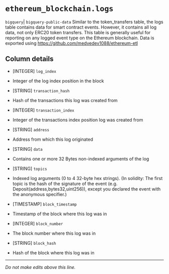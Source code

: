 # `ethereum_blockchain.logs`
`bigquery`| `bigquery-public-data`
Similar to the token_transfers table, the logs table contains data for smart contract events. However, it contains all log data, not only ERC20 token transfers.
This table is generally useful for reporting on any logged event type on the Ethereum blockchain.
Data is exported using https://github.com/medvedev1088/ethereum-etl

## Column details
* [INTEGER]   `log_index`
 - Integer of the log index position in the block
* [STRING]    `transaction_hash`
 - Hash of the transactions this log was created from
* [INTEGER]   `transaction_index`
 - Integer of the transactions index position log was created from
* [STRING]    `address`
 - Address from which this log originated
* [STRING]    `data`
 - Contains one or more 32 Bytes non-indexed arguments of the log
* [STRING]    `topics`
 - Indexed log arguments (0 to 4 32-byte hex strings). (In solidity: The first topic is the hash of the signature of the event (e.g. Deposit(address,bytes32,uint256)), except you declared the event with the anonymous specifier.)
* [TIMESTAMP] `block_timestamp`
 - Timestamp of the block where this log was in
* [INTEGER]   `block_number`
 - The block number where this log was in
* [STRING]    `block_hash`
 - Hash of the block where this log was in

-------------------------------------------------------------------------------
*Do not make edits above this line.*
